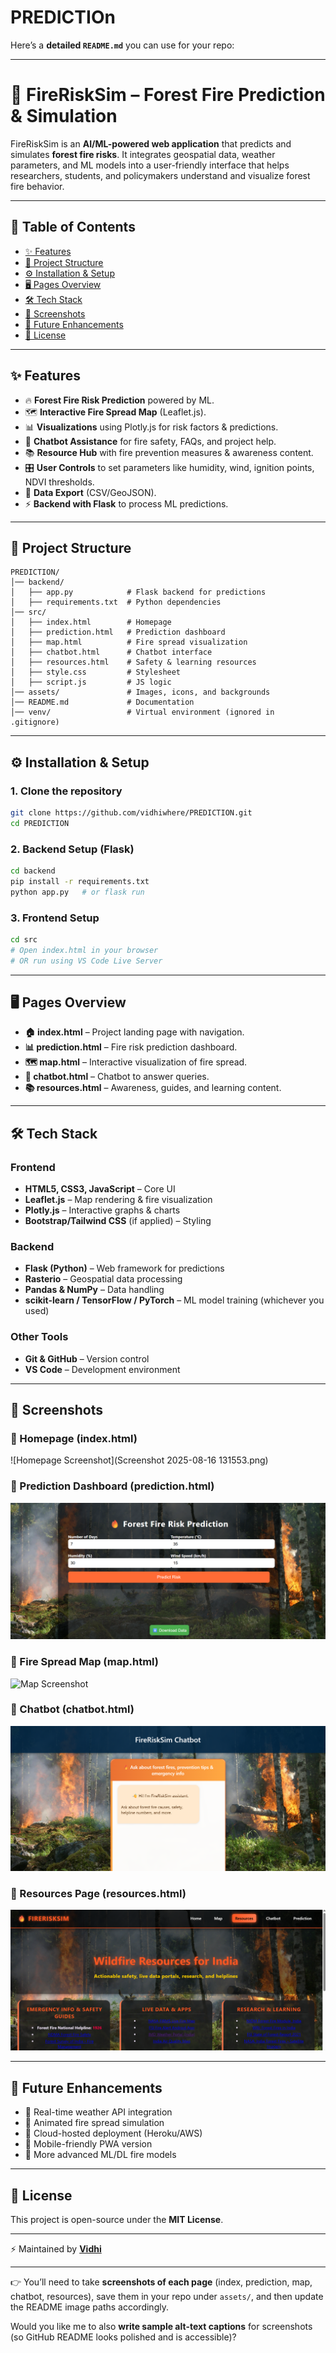 # PREDICTIOn


Here’s a **detailed `README.md`** you can use for your repo:

---

# 🌲 FireRiskSim – Forest Fire Prediction & Simulation

FireRiskSim is an **AI/ML-powered web application** that predicts and simulates **forest fire risks**. It integrates geospatial data, weather parameters, and ML models into a user-friendly interface that helps researchers, students, and policymakers understand and visualize forest fire behavior.

---

## 📖 Table of Contents

* [✨ Features](#-features)
* [📂 Project Structure](#-project-structure)
* [⚙️ Installation & Setup](#️-installation--setup)
* [🖥️ Pages Overview](#️-pages-overview)
* [🛠️ Tech Stack](#️-tech-stack)
* [📸 Screenshots](#-screenshots)
* [🌟 Future Enhancements](#-future-enhancements)
* [📜 License](#-license)

---

## ✨ Features

* 🔥 **Forest Fire Risk Prediction** powered by ML.
* 🗺️ **Interactive Fire Spread Map** (Leaflet.js).
* 📊 **Visualizations** using Plotly.js for risk factors & predictions.
* 🤖 **Chatbot Assistance** for fire safety, FAQs, and project help.
* 📚 **Resource Hub** with fire prevention measures & awareness content.
* 🎛️ **User Controls** to set parameters like humidity, wind, ignition points, NDVI thresholds.
* 📂 **Data Export** (CSV/GeoJSON).
* ⚡ **Backend with Flask** to process ML predictions.

---

## 📂 Project Structure

```
PREDICTION/
│── backend/              
│   ├── app.py            # Flask backend for predictions
│   ├── requirements.txt  # Python dependencies
│── src/                  
│   ├── index.html        # Homepage
│   ├── prediction.html   # Prediction dashboard
│   ├── map.html          # Fire spread visualization
│   ├── chatbot.html      # Chatbot interface
│   ├── resources.html    # Safety & learning resources
│   ├── style.css         # Stylesheet
│   ├── script.js         # JS logic
│── assets/               # Images, icons, and backgrounds
│── README.md             # Documentation
│── venv/                 # Virtual environment (ignored in .gitignore)
```

---

## ⚙️ Installation & Setup

### 1. Clone the repository

```bash
git clone https://github.com/vidhiwhere/PREDICTION.git
cd PREDICTION
```

### 2. Backend Setup (Flask)

```bash
cd backend
pip install -r requirements.txt
python app.py   # or flask run
```

### 3. Frontend Setup

```bash
cd src
# Open index.html in your browser 
# OR run using VS Code Live Server
```

---

## 🖥️ Pages Overview

* **🏠 index.html** – Project landing page with navigation.
* **📊 prediction.html** – Fire risk prediction dashboard.
* **🗺️ map.html** – Interactive visualization of fire spread.
* **🤖 chatbot.html** – Chatbot to answer queries.
* **📚 resources.html** – Awareness, guides, and learning content.

---

## 🛠️ Tech Stack

### **Frontend**

* **HTML5, CSS3, JavaScript** – Core UI
* **Leaflet.js** – Map rendering & fire visualization
* **Plotly.js** – Interactive graphs & charts
* **Bootstrap/Tailwind CSS** (if applied) – Styling

### **Backend**

* **Flask (Python)** – Web framework for predictions
* **Rasterio** – Geospatial data processing
* **Pandas & NumPy** – Data handling
* **scikit-learn / TensorFlow / PyTorch** – ML model training (whichever you used)

### **Other Tools**

* **Git & GitHub** – Version control
* **VS Code** – Development environment

---

## 📸 Screenshots

### 🔹 Homepage (index.html)

![Homepage Screenshot](Screenshot 2025-08-16 131553.png)

### 🔹 Prediction Dashboard (prediction.html)

![Prediction Screenshot](prediction.png)

### 🔹 Fire Spread Map (map.html)

![Map Screenshot](map.png)

### 🔹 Chatbot (chatbot.html)

![Chatbot Screenshot](chatbot.png)

### 🔹 Resources Page (resources.html)

![Resources Screenshot](resources.png)

---

## 🌟 Future Enhancements

* 🔄 Real-time weather API integration
* 🎥 Animated fire spread simulation
* 📡 Cloud-hosted deployment (Heroku/AWS)
* 📱 Mobile-friendly PWA version
* 🧠 More advanced ML/DL fire models

---

## 📜 License

This project is open-source under the **MIT License**.

---

⚡ Maintained by **[Vidhi](https://github.com/vidhiwhere)**

---

👉 You’ll need to take **screenshots of each page** (index, prediction, map, chatbot, resources), save them in your repo under `assets/`, and then update the README image paths accordingly.

Would you like me to also **write sample alt-text captions** for screenshots (so GitHub README looks polished and is accessible)?
